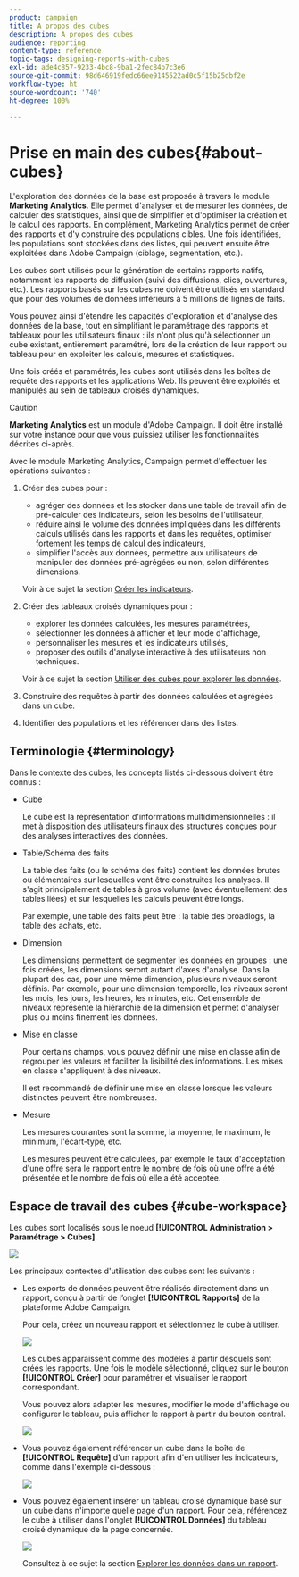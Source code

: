 ```yaml
---
product: campaign
title: A propos des cubes
description: A propos des cubes
audience: reporting
content-type: reference
topic-tags: designing-reports-with-cubes
exl-id: ade4c857-9233-4bc8-9ba1-2fec84b7c3e6
source-git-commit: 98d646919fedc66ee9145522ad0c5f15b25dbf2e
workflow-type: ht
source-wordcount: '740'
ht-degree: 100%

---
```


# Prise en main des cubes{#about-cubes}

L&#39;exploration des données de la base est proposée à travers le module **Marketing Analytics**. Elle permet d&#39;analyser et de mesurer les données, de calculer des statistiques, ainsi que de simplifier et d&#39;optimiser la création et le calcul des rapports. En complément, Marketing Analytics permet de créer des rapports et d&#39;y construire des populations cibles. Une fois identifiées, les populations sont stockées dans des listes, qui peuvent ensuite être exploitées dans Adobe Campaign (ciblage, segmentation, etc.).

Les cubes sont utilisés pour la génération de certains rapports natifs, notamment les rapports de diffusion (suivi des diffusions, clics, ouvertures, etc.). Les rapports basés sur les cubes ne doivent être utilisés en standard que pour des volumes de données inférieurs à 5 millions de lignes de faits.

Vous pouvez ainsi d&#39;étendre les capacités d&#39;exploration et d&#39;analyse des données de la base, tout en simplifiant le paramétrage des rapports et tableaux pour les utilisateurs finaux : ils n&#39;ont plus qu&#39;à sélectionner un cube existant, entièrement paramétré, lors de la création de leur rapport ou tableau pour en exploiter les calculs, mesures et statistiques.

Une fois créés et paramétrés, les cubes sont utilisés dans les boîtes de requête des rapports et les applications Web. Ils peuvent être exploités et manipulés au sein de tableaux croisés dynamiques.

>[!CAUTION]
>
>**Marketing Analytics** est un module d&#39;Adobe Campaign. Il doit être installé sur votre instance pour que vous puissiez utiliser les fonctionnalités décrites ci-après.

Avec le module Marketing Analytics, Campaign permet d&#39;effectuer les opérations suivantes :

1. Créer des cubes pour :

   * agréger des données et les stocker dans une table de travail afin de pré-calculer des indicateurs, selon les besoins de l&#39;utilisateur,
   * réduire ainsi le volume des données impliquées dans les différents calculs utilisés dans les rapports et dans les requêtes, optimiser fortement les temps de calcul des indicateurs,
   * simplifier l&#39;accès aux données, permettre aux utilisateurs de manipuler des données pré-agrégées ou non, selon différentes dimensions.

   Voir à ce sujet la section [Créer les indicateurs](../../reporting/using/creating-indicators.md).

1. Créer des tableaux croisés dynamiques pour :

   * explorer les données calculées, les mesures paramétrées,
   * sélectionner les données à afficher et leur mode d&#39;affichage,
   * personnaliser les mesures et les indicateurs utilisés,
   * proposer des outils d&#39;analyse interactive à des utilisateurs non techniques.

   Voir à ce sujet la section [Utiliser des cubes pour explorer les données](../../reporting/using/using-cubes-to-explore-data.md).

1. Construire des requêtes à partir des données calculées et agrégées dans un cube.
1. Identifier des populations et les référencer dans des listes.

## Terminologie {#terminology}

Dans le contexte des cubes, les concepts listés ci-dessous doivent être connus :

* Cube

   Le cube est la représentation d&#39;informations multidimensionnelles : il met à disposition des utilisateurs finaux des structures conçues pour des analyses interactives des données.

* Table/Schéma des faits

   La table des faits (ou le schéma des faits) contient les données brutes ou élémentaires sur lesquelles vont être construites les analyses. Il s&#39;agit principalement de tables à gros volume (avec éventuellement des tables liées) et sur lesquelles les calculs peuvent être longs.

   Par exemple, une table des faits peut être : la table des broadlogs, la table des achats, etc.

* Dimension

   Les dimensions permettent de segmenter les données en groupes : une fois créées, les dimensions seront autant d&#39;axes d&#39;analyse. Dans la plupart des cas, pour une même dimension, plusieurs niveaux seront définis. Par exemple, pour une dimension temporelle, les niveaux seront les mois, les jours, les heures, les minutes, etc. Cet ensemble de niveaux représente la hiérarchie de la dimension et permet d&#39;analyser plus ou moins finement les données.

* Mise en classe

   Pour certains champs, vous pouvez définir une mise en classe afin de regrouper les valeurs et faciliter la lisibilité des informations. Les mises en classe s&#39;appliquent à des niveaux.

   Il est recommandé de définir une mise en classe lorsque les valeurs distinctes peuvent être nombreuses.

* Mesure

   Les mesures courantes sont la somme, la moyenne, le maximum, le minimum, l&#39;écart-type, etc.

   Les mesures peuvent être calculées, par exemple le taux d&#39;acceptation d&#39;une offre sera le rapport entre le nombre de fois où une offre a été présentée et le nombre de fois où elle a été acceptée.

## Espace de travail des cubes {#cube-workspace}

Les cubes sont localisés sous le noeud **[!UICONTROL Administration > Paramétrage > Cubes]**.

![](assets/s_advuser_cube_node.png)

Les principaux contextes d&#39;utilisation des cubes sont les suivants :

* Les exports de données peuvent être réalisés directement dans un rapport, conçu à partir de l’onglet **[!UICONTROL Rapports]** de la plateforme Adobe Campaign.

   Pour cela, créez un nouveau rapport et sélectionnez le cube à utiliser.

   ![](assets/cube_create_new.png)

   Les cubes apparaissent comme des modèles à partir desquels sont créés les rapports. Une fois le modèle sélectionné, cliquez sur le bouton **[!UICONTROL Créer]** pour paramétrer et visualiser le rapport correspondant.

   Vous pouvez alors adapter les mesures, modifier le mode d&#39;affichage ou configurer le tableau, puis afficher le rapport à partir du bouton central.

   ![](assets/cube_display_new.png)

* Vous pouvez également référencer un cube dans la boîte de **[!UICONTROL Requête]** d&#39;un rapport afin d&#39;en utiliser les indicateurs, comme dans l&#39;exemple ci-dessous :

   ![](assets/s_advuser_query_using_a_cube.png)

* Vous pouvez également insérer un tableau croisé dynamique basé sur un cube dans n&#39;importe quelle page d&#39;un rapport. Pour cela, référencez le cube à utiliser dans l&#39;onglet **[!UICONTROL Données]** du tableau croisé dynamique de la page concernée.

   ![](assets/s_advuser_cube_in_report.png)

   Consultez à ce sujet la section [Explorer les données dans un rapport](../../reporting/using/using-cubes-to-explore-data.md#exploring-the-data-in-a-report).
